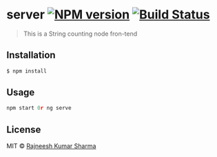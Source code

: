 # server [![NPM version](https://badge.fury.io/js/server.svg)](https://npmjs.org/package/server) [![Build Status](https://travis-ci.org/rajneeshksharma/server.svg?branch=master)](https://travis-ci.org/rajneeshksharma/server)

> This is a String counting node fron-tend

## Installation

```sh
$ npm install
```

## Usage

```js
npm start 0r ng serve
```

## License

MIT © [Rajneesh Kumar Sharma](https://github.com/rajneeshksharma)
